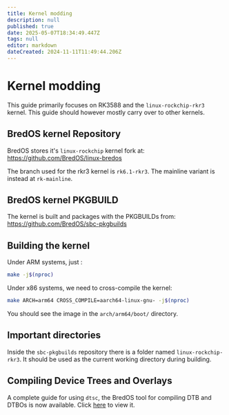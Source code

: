 ```yaml
---
title: Kernel modding
description: null
published: true
date: 2025-05-07T18:34:49.447Z
tags: null
editor: markdown
dateCreated: 2024-11-11T11:49:44.206Z
---
```


# Kernel modding

This guide primarily focuses on RK3588 and the `linux-rockchip-rkr3` kernel.
This guide should however mostly carry over to other kernels.

## BredOS kernel Repository

BredOS stores it's `linux-rockchip` kernel fork at:
https://github.com/BredOS/linux-bredos

The branch used for the rkr3 kernel is `rk6.1-rkr3`.
The mainline variant is instead at `rk-mainline`.

## BredOS kernel PKGBUILD

The kernel is built and packages with the PKGBUILDs from:
https://github.com/BredOS/sbc-pkgbuilds

## Building the kernel

Under ARM systems, just :

```bash
make -j$(nproc)
```

Under x86 systems, we need to cross-compile the kernel:

```bash
make ARCH=arm64 CROSS_COMPILE=aarch64-linux-gnu- -j$(nproc)
```

You should see the image in the `arch/arm64/boot/` directory.

## Important directories

Inside the `sbc-pkgbuilds` repository there is a folder named `linux-rockchip-rkr3`.
It should be used as the current working directory during building.

## Compiling Device Trees and Overlays

A complete guide for using `dtsc`, the BredOS tool for compiling DTB and DTBOs is now available.
Click [here](/en/Tools#dtsc-helper-script) to view it.